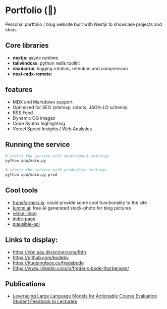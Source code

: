 # Portfolio (🫧)

Personal portfolio / blog website built with Nextjs to showcase projects and ideas.

## Core libraries

- **nextjs**: async runtime
- **tailwindcss**: python redis toolkit
- **shadcn/ui**: logging rotation, retention and compression
- **next-mdx-remote**:

## features

- MDX and Markdown support
- Optimized for SEO (sitemap, robots, JSON-LD schema)
- RSS Feed
- Dynamic OG images
- Code Syntax highlighting
- Vercel Speed Insights / Web Analytics

## Running the service

```bash
# starts the service with development settings
python app/main.py
```

```bash
# starts the service with production settings
python app/main.py prod
```

## Cool tools

- [transformers.js](https://huggingface.co/docs/transformers.js/en/tutorials/react): could provide some cool functionality to the site
- [lummi.ai](https://www.lummi.ai/): free AI generated stock-photo for blog pictures
- [vercel-blog](https://github.com/vercel/examples/tree/main/solutions/blog)
- [indie-page](https://marclou.com/)
- [plausible-api](https://plausible.io/docs/stats-api#get-apiv1statstimeseries)

## Links to display:

- https://vbn.aau.dk/en/persons/fbth
- https://github.com/bodeby
- https://huggingface.co/fredebode
- https://www.linkedin.com/in/frederik-bode-thorbensen/

## Publications

- [Leveraging Large Language Models for Actionable Course Evaluation Student Feedback to Lecturers](https://arxiv.org/abs/2407.01274)
